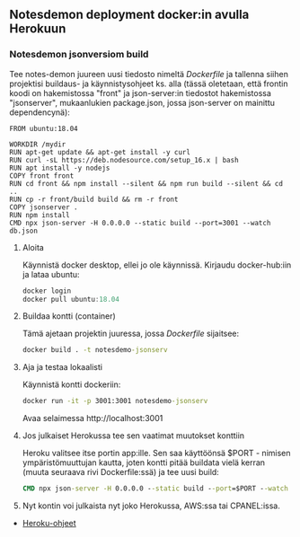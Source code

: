 ## Notesdemon deployment docker:in avulla Herokuun

### Notesdemon jsonversiom build

Tee notes-demon juureen uusi tiedosto nimeltä *Dockerfile* ja tallenna siihen projektisi buildaus- ja käynnistysohjeet ks. alla (tässä oletetaan, että frontin koodi on hakemistossa "front" ja json-server:in tiedostot hakemistossa "jsonserver", mukaanlukien package.json, jossa json-server on mainittu dependencynä):

```docker
FROM ubuntu:18.04 

WORKDIR /mydir  
RUN apt-get update && apt-get install -y curl
RUN curl -sL https://deb.nodesource.com/setup_16.x | bash
RUN apt install -y nodejs
COPY front front
RUN cd front && npm install --silent && npm run build --silent && cd .. 
RUN cp -r front/build build && rm -r front
COPY jsonserver . 
RUN npm install
CMD npx json-server -H 0.0.0.0 --static build --port=3001 --watch db.json 
```

1. Aloita

    Käynnistä docker desktop, ellei jo ole käynnissä. Kirjaudu docker-hub:iin ja lataa ubuntu:

    ```js
    docker login
    docker pull ubuntu:18.04
    ```

2. Buildaa kontti (container)

    Tämä ajetaan projektin juuressa, jossa *Dockerfile* sijaitsee:

    ```cmd
    docker build . -t notesdemo-jsonserv
    ```

3. Aja ja testaa lokaalisti

    Käynnistä kontti dockeriin:

    ```cmd
    docker run -it -p 3001:3001 notesdemo-jsonserv
    ```

    Avaa selaimessa http://localhost:3001

4. Jos julkaiset Herokussa tee sen vaatimat muutokset konttiin

    Heroku valitsee itse portin app:ille. Sen saa käyttöönsä $PORT - nimisen ympäristömuuttujan kautta, joten kontti pitää buildata vielä kerran (muuta seuraava rivi Dockerfile:ssä) ja tee uusi build:

    ```cmd
    CMD npx json-server -H 0.0.0.0 --static build --port=$PORT --watch db.json
    ```

5. Nyt kontin voi julkaista nyt joko Herokussa, AWS:ssa tai CPANEL:issa.

- [Heroku-ohjeet](../deployment/heroku/container-deployment.html)
